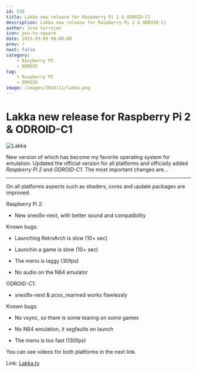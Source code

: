 ```yaml
---
id: 526
title: Lakka new release for Raspberry Pi 2 & ODROID-C1
description: Lakka new release for Raspberry Pi 2 & ODROID-C1
author: Jose Cerrejon
icon: pen-to-square
date: 2015-03-09 08:00:00
prev: /
next: false
category:
    - Raspberry PI
    - ODROID
tag:
    - Raspberry PI
    - ODROID
image: /images/2014/11/lakka.png
---
```


# Lakka new release for Raspberry Pi 2 & ODROID-C1

![Lakka](/images/2014/11/lakka.png)

New version of which has become my favorite operating system for emulation. Updated the official version for all platforms and officially added _Raspberry Pi 2_ and _ODROID-C1_. The most important changes are...

---

On all platforms aspects such as shaders, cores and update packages are improved.

Raspberry Pi 2:

-   New snes9x-next, with better sound and compatibility

Known bugs:

-   Launching RetroArch is slow (10+ sec)

-   Launchin a game is slow (10+ sec)

-   The menu is laggy (30fps)

-   No audio on the N64 emulator

ODROID-C1:

-   snes9x-next & pcsx_rearmed works flawlessly

Known bugs:

-   No vsync, so there is some tearing on some games

-   No N64 emulation, it segfaults on launch

-   The menu is too fast (130fps)

You can see videos for both platforms in the next link.

Link: [Lakka.tv](https://www.lakka.tv/articles/2015/03/08/release-for-raspberry-pi-2-and-odroid-c1-and-more/)
